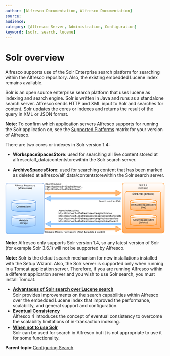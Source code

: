 ```yaml
---
author: [Alfresco Documentation, Alfresco Documentation]
source: 
audience: 
category: [Alfresco Server, Administration, Configuration]
keyword: [solr, search, lucene]
---
```


# Solr overview

Alfresco supports use of the Solr Enterprise search platform for searching within the Alfresco repository. Also, the existing embedded Lucene index remains available.

Solr is an open source enterprise search platform that uses lucene as indexing and search engine. Solr is written in Java and runs as a standalone search server. Alfresco sends HTTP and XML input to Solr and searches for content. Solr updates the cores or indexes and returns the result of the query in XML or JSON format.

**Note:** To confirm which application servers Alfresco supports for running the Solr application on, see the [Supported Platforms](http://www.alfresco.com/services/subscription/supported-platforms) matrix for your version of Alfresco.

There are two cores or indexes in Solr version 1.4:

-   **WorkspaceSpacesStore**: used for searching all live content stored at alfresco/alf\_data/contentstorewithin the Solr search server.

-   **ArchiveSpacesStore**: used for searching content that has been marked as deleted at alfresco/alf\_data/contentstorewithin the Solr search server.

![](../images/solr.png)



**Note:** Alfresco only supports Solr version 1.4, so any latest version of Solr \(for example Solr 3.6.1\) will not be supported by Alfresco.

**Note:** Solr is the default search mechanism for new installations installed with the Setup Wizard. Also, the Solr server is supported only when running in a Tomcat application server. Therefore, if you are running Alfresco within a different application server and you wish to use Solr search, you must install Tomcat.

-   **[Advantages of Solr search over Lucene search](../concepts/solr-benefits.md)**  
Solr provides improvements on the search capabilities within Alfresco over the embedded Lucene index that improved the performance, scalability, and general support and configuration.
-   **[Eventual Consistency](../concepts/solr-event-consistency.md)**  
Alfresco 4 introduces the concept of eventual consistency to overcome the scalability limitations of in-transaction indexing.
-   **[When not to use Solr](../concepts/solr-choosing.md)**  
Solr can be used for search in Alfresco but it is not appropriate to use it for some functionality.

**Parent topic:**[Configuring Search](../concepts/solr-home.md)

